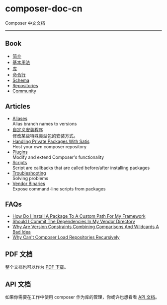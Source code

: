 composer-doc-cn
===============

Composer 中文文档

---

## Book
- [简介](/cn-introduction/00-intro.md)
- [基本用法](/cn-introduction/01-basic-usage.md)
- [库](/cn-introduction/02-libraries.md)
- [命令行](/cn-introduction/03-cli.md)
- [Schema](/cn-introduction/04-schema.md)
- [Repositories](/cn-introduction/05-repositories.md)
- [Community](/cn-introduction/06-community.md)

## Articles
- [Aliases](/cn-introduction/articles/aliases.md)  
Alias branch names to versions
- [自定义安装程序](/cn-introduction/articles/custom-installers.md)  
修改某些特殊类型包的安装方式。
- [Handling Private Packages With Satis](/cn-introduction/articles/handling-private-packages-with-satis.md)  
Host your own composer repository
- [Plugins](/cn-introduction/articles/plugins.md)  
Modify and extend Composer's functionality
- [Scripts](/cn-introduction/articles/scripts.md)  
Script are callbacks that are called before/after installing packages
- [Troubleshooting](/cn-introduction/articles/troubleshooting.md)  
Solving problems
- [Vendor Binaries](/cn-introduction/articles/vendor-binaries.md)  
Expose command-line scripts from packages

## FAQs

- [How Do I Install A Package To A Custom Path For My Framework](/cn-introduction/faqs/how-do-i-install-a-package-to-a-custom-path-for-my-framework.md)
- [Should I Commit The Dependencies In My Vendor Directory](/cn-introduction/faqs/should-i-commit-the-dependencies-in-my-vendor-directory.md)
- [Why Are Version Constraints Combining Comparisons And Wildcards A Bad Idea](/cn-introduction/faqs/why-are-version-constraints-combining-comparisons-and-wildcards-a-bad-idea.md)
- [Why Can't Composer Load Repositories Recursively](/cn-introduction/faqs/why-can%27t-composer-load-repositories-recursively.md)

## PDF 文档

整个文档也可以作为 [PDF 下载](http://getcomposer.org/book.pdf)。

## API 文档

如果你需要在工作中使用 composer 作为库的管理，你或许也想看看 [API 文档](http://getcomposer.org/apidoc/master/index.html)。